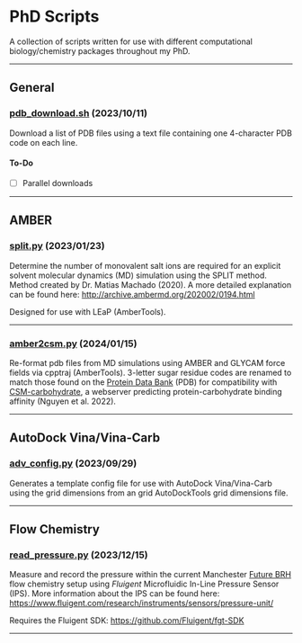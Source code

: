 # PhD Scripts

A collection of scripts written for use with different computational biology/chemistry packages throughout my PhD.

---

## General

### [pdb_download.sh](pdb_download.sh) (2023/10/11)

Download a list of PDB files using a text file containing one 4-character PDB
code on each line.

#### To-Do

- [ ] Parallel downloads

---

## AMBER

### [split.py](split.py) (2023/01/23)

Determine the number of monovalent salt ions are required for an explicit solvent molecular dynamics (MD) simulation using the SPLIT method. Method created by Dr. Matias Machado (2020). A more detailed explanation can be found here: <http://archive.ambermd.org/202002/0194.html>

Designed for use with LEaP (AmberTools).

---

### [amber2csm.py](amber2csm) (2024/01/15)

Re-format pdb files from MD simulations using AMBER and GLYCAM force fields via cpptraj (AmberTools). 3-letter sugar residue codes are renamed to match those found on the [Protein Data Bank](https://www.rcsb.org) (PDB) for compatibility with [CSM-carbohydrate](https://biosig.lab.uq.edu.au/csm_carbohydrate/), a webserver predicting protein-carbohydrate binding affinity (Nguyen et al. 2022).

---

## AutoDock Vina/Vina-Carb

### [adv_config.py](adv_config.py) (2023/09/29)

Generates a template config file for use with AutoDock Vina/Vina-Carb using the grid dimensions from an grid AutoDockTools grid dimensions file.

---

## Flow Chemistry

### [read_pressure.py](read_pressure.py) (2023/12/15)

Measure and record the pressure within the current Manchester [Future BRH](https://futurebrh.com) flow chemistry setup using _Fluigent_ Microfluidic In-Line Pressure Sensor (IPS). More information about the IPS can be found here: <https://www.fluigent.com/research/instruments/sensors/pressure-unit/>

Requires the Fluigent SDK: <https://github.com/Fluigent/fgt-SDK>

---
